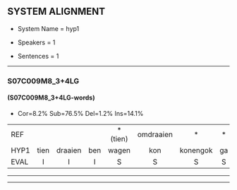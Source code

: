
## SYSTEM ALIGNMENT

- System Name = hyp1

- Speakers = 1

- Sentences = 1

---

### S07C009M8_3+4LG

#### (S07C009M8_3+4LG-words)

- Cor=8.2%	Sub=76.5%	Del=1.2%	Ins=14.1%

|  |  |  |  |  |  |  |  |  |  |  |  |  |  |  |  |  |  |  |  |  |  |  |  |  |  |  |  |  |  |  |  |  |  |  |  |  |  |  |  |  |  |  |  |  |  |  |  |  |  |  |  |  |  |  |  |  |  |  |  |  |  |  |  |  |  |  |  |  |  |  |  |  |  |  |  |  |  |  |  |  |  |  |  |  |  |
|:--- |:---:|:---:|:---:|:---:|:---:|:---:|:---:|:---:|:---:|:---:|:---:|:---:|:---:|:---:|:---:|:---:|:---:|:---:|:---:|:---:|:---:|:---:|:---:|:---:|:---:|:---:|:---:|:---:|:---:|:---:|:---:|:---:|:---:|:---:|:---:|:---:|:---:|:---:|:---:|:---:|:---:|:---:|:---:|:---:|:---:|:---:|:---:|:---:|:---:|:---:|:---:|:---:|:---:|:---:|:---:|:---:|:---:|:---:|:---:|:---:|:---:|:---:|:---:|:---:|:---:|:---:|:---:|:---:|:---:|:---:|:---:|:---:|:---:|:---:|:---:|:---:|:---:|:---:|:---:|:---:|:---:|:---:|:---:|:---:|:---:|
| REF |  |  |  | *(tien) | omdraaien | * | * | * | * | *(rauw) | * | * | ruziemaken | * | *(teddyberen) | dierentuin |  | paddenstoelen | * | * | * | wasmachine | fototoestel | * | * | * | * | * | * | vrachtwagen | buurmannen*(buurman) | * | * | vogelkooi | olifant | schommelen | iedereen | * | * | * | * | * | * | knutselen | ophangen | verjaardag |  |  |  |  |  |  |  |  | sprookjesboek | tandenborstel | lucifer | slaapkamer | achterdeur | ziekenhuis | * | * | * | afblijven | kabouter | * | * | * | * | sneeuwwitje | goeiendag | vakantie | * | * | * | * | * | * | * | * | * | familie | * | * | * |
| HYP1 | tien | draaien | ben | wagen | kon | konengok | ga | aog | stikje | ruzie | maken | tegen | tiberen | de | libere | dierentuin | patostolen | verstopen | itje | voorstoppigrijtje | wa | mag | wel | zien | fototoestel | toe | papeer | graag | to | vrachtwagen | burman | n | vogo | ko | fand | schone | iter | heen | schoon | een | werken | ke | se | knutselen | open | verjaardag | sprokjusboek | dan | de | borstel | luchtver | slaap | kander | al | de | deur | cikinfas | maama | is | 't | eniken | a | nesgeris | afblijven |  | kabelter | was | honde | hand | snelwije | goeiendag | vakanti | londarn | da | ordo | hi | en | e | in | de | lijk | familie | sco | de | schoollad |
| EVAL | I | I | I | S | S | S | S | S | S | S | S | S | S | S | S |  | I | S | S | S | S | S | S | S | S | S | S | S | S |  | S | S | S | S | S | S | S | S | S | S | S | S | S |  | S |  | I | I | I | I | I | I | I | I | S | S | S | S | S | S | S | S | S |  | D | S | S | S | S | S |  | S | S | S | S | S | S | S | S | S | S |  | S | S | S |
---

---

